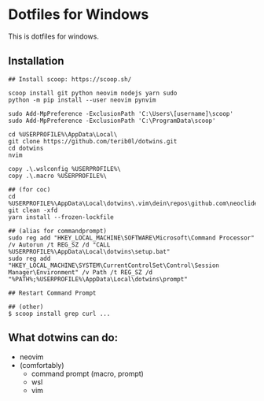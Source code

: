 # Dotfiles for Windows

This is dotfiles for windows.

## Installation
```
## Install scoop: https://scoop.sh/

scoop install git python neovim nodejs yarn sudo
python -m pip install --user neovim pynvim

sudo Add-MpPreference -ExclusionPath 'C:\Users\[username]\scoop'
sudo Add-MpPreference -ExclusionPath 'C:\ProgramData\scoop'

cd %USERPROFILE%\AppData\Local\
git clone https://github.com/terib0l/dotwins.git
cd dotwins
nvim

copy .\.wslconfig %USERPROFILE%\
copy .\.macro %USERPROFILE%\

## (for coc)
cd %USERPROFILE%\AppData\Local\dotwins\.vim\dein\repos\github.com\neoclide\coc.nvim_master\
git clean -xfd
yarn install --frozen-lockfile

## (alias for commandprompt)
sudo reg add "HKEY_LOCAL_MACHINE\SOFTWARE\Microsoft\Command Processor" /v Autorun /t REG_SZ /d "CALL %USERPROFILE%\AppData\Local\dotwins\setup.bat"
sudo reg add "HKEY_LOCAL_MACHINE\SYSTEM\CurrentControlSet\Control\Session Manager\Environment" /v Path /t REG_SZ /d "%PATH%;%USERPROFILE%\AppData\Local\dotwins\prompt"

## Restart Command Prompt

## (other)
$ scoop install grep curl ...
```

## What dotwins can do:

* neovim
* (comfortably)
    * command prompt (macro, prompt)
    * wsl
    * vim
